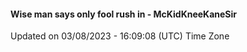 #### Wise man says only fool rush in - McKidKneeKaneSir
Updated on 03/08/2023 - 16:09:08 (UTC) Time Zone
